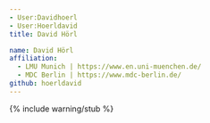 ```yaml
---
- User:Davidhoerl
- User:Hoerldavid
title: David Hörl

name: David Hörl
affiliation:
  - LMU Munich | https://www.en.uni-muenchen.de/
  - MDC Berlin | https://www.mdc-berlin.de/
github: hoerldavid
---
```

{% include warning/stub %}

